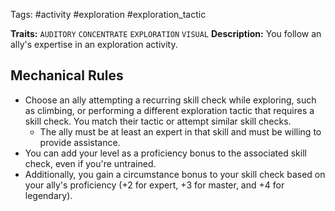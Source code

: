 Tags: #activity #exploration #exploration_tactic 

**Traits:** `AUDITORY` `CONCENTRATE` `EXPLORATION` `VISUAL`
**Description:** You follow an ally's expertise in an exploration activity.  
## Mechanical Rules

- Choose an ally attempting a recurring skill check while exploring, such as climbing, or performing a different exploration tactic that requires a skill check. You match their tactic or attempt similar skill checks.
	- The ally must be at least an expert in that skill and must be willing to provide assistance. 
- You can add your level as a proficiency bonus to the associated skill check, even if you're untrained.
- Additionally, you gain a circumstance bonus to your skill check based on your ally's proficiency (+2 for expert, +3 for master, and +4 for legendary).
